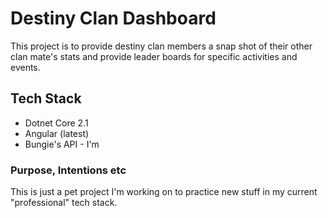 # Destiny Clan Dashboard
This project is to provide destiny clan members a snap shot of their other clan mate's stats and provide leader boards for specific  activities and events.


## Tech Stack
- Dotnet Core 2.1
- Angular (latest)
- Bungie's API - I'm 

### Purpose, Intentions etc
This is just a pet project I'm working on to practice new stuff in my current "professional" tech stack.